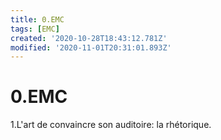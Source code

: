 ```yaml
---
title: 0.EMC
tags: [EMC]
created: '2020-10-28T18:43:12.781Z'
modified: '2020-11-01T20:31:01.893Z'
---
```


# 0.EMC

1.L'art de convaincre son auditoire: la rhétorique.


